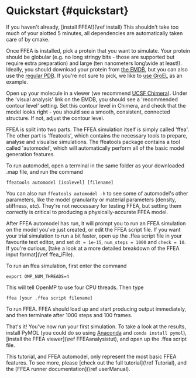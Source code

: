 Quickstart {#quickstart}
=========================

If you haven't already, [install FFEA!](\ref install) This shouldn't take too much of your alotted 5 minutes, all dependencies are automatically taken care of by cmake.

Once FFEA is installed, pick a protein that you want to simulate. Your protein should be globular (e.g. no long stringy bits - those are supported but require extra preparation) and large (ten nanometers long\wide at least!). Ideally, you should download your protein from [the EMDB](https://www.ebi.ac.uk/pdbe/emdb/), but you can also use the [regular PDB](http://www.rcsb.org/pdb/home/home.do). If you're not sure to pick, we like to [use GroEL](http://www.ebi.ac.uk/pdbe/entry/emdb/EMD-5043) as an example.

Open up your molecule in a viewer (we recommend [UCSF Chimera](https://www.cgl.ucsf.edu/chimera/)). Under the 'visual analysis' link on the EMDB, you should see a 'recommended contour level' setting. Set this contour level in Chimera, and check that the model looks right - you should see a smooth, consistent, connected structure. If not, adjust the contour level.

FFEA is split into two parts. The FFEA simulation itself is simply called 'ffea'. The other part is 'ffeatools', which contains the necessary tools to prepare, analyse and visualise simulations. The ffeatools package contains a tool called 'automodel', which will automatically perform all of the basic model generation features.

To run automodel, open a terminal in the same folder as your downloaded .map file, and run the command

```
ffeatools automodel [isolevel] [filename]
```

You can also run `ffeatools automodel -h` to see some of automodel's other parameters, like the model granularity or material parameters (density, stiffness, etc). They're not neccessary for testing FFEA, but setting them correctly is critical to producing a physically-accurate FFEA model.

After FFEA automodel has run, it will prompt you to run an FFEA simulation on the model you've just created, or edit the FFEA script file. If you want your trial simulation to run a bit faster, open up the .ffea script file in your favourite text editor, and set `dt = 1e-15`, `num_steps = 1000` and `check = 10`. If you're curious, [take a look at a more detailed breakdown of the FFEA input format](\ref ffea_iFile).

To run an ffea simulation, first enter the command
```
export OMP_NUM_THREADS=4
```
This will tell OpenMP to use four CPU threads. Then type
```
ffea [your .ffea script filename]
```
To run FFEA. FFEA should load up and start producing output immediately, and then terminate after 1000 steps and 100 frames.

That's it! You've now run your first simulation. To take a look at the results, install PyMOL (you could do so using [Anaconda](https://www.continuum.io/downloads) and `conda install pymol`), [install the FFEA viewer](\ref FFEAanalysistut), and open up the .ffea script file.

This tutorial, and FFEA automodel, only represent the most basic FFEA features. To see more, please [check out the full tutorial](\ref Tutorial), and the [FFEA runner documentation](\ref userManual).

